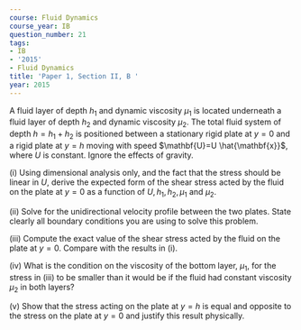 ```yaml
---
course: Fluid Dynamics
course_year: IB
question_number: 21
tags:
- IB
- '2015'
- Fluid Dynamics
title: 'Paper 1, Section II, B '
year: 2015
---
```




A fluid layer of depth $h_{1}$ and dynamic viscosity $\mu_{1}$ is located underneath a fluid layer of depth $h_{2}$ and dynamic viscosity $\mu_{2}$. The total fluid system of depth $h=h_{1}+h_{2}$ is positioned between a stationary rigid plate at $y=0$ and a rigid plate at $y=h$ moving with speed $\mathbf{U}=U \hat{\mathbf{x}}$, where $U$ is constant. Ignore the effects of gravity.

(i) Using dimensional analysis only, and the fact that the stress should be linear in $U$, derive the expected form of the shear stress acted by the fluid on the plate at $y=0$ as a function of $U, h_{1}, h_{2}, \mu_{1}$ and $\mu_{2}$.

(ii) Solve for the unidirectional velocity profile between the two plates. State clearly all boundary conditions you are using to solve this problem.

(iii) Compute the exact value of the shear stress acted by the fluid on the plate at $y=0$. Compare with the results in (i).

(iv) What is the condition on the viscosity of the bottom layer, $\mu_{1}$, for the stress in (iii) to be smaller than it would be if the fluid had constant viscosity $\mu_{2}$ in both layers?

(v) Show that the stress acting on the plate at $y=h$ is equal and opposite to the stress on the plate at $y=0$ and justify this result physically.